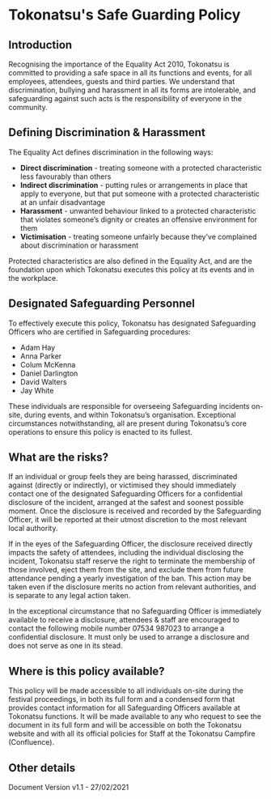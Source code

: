 # Tokonatsu's Safe Guarding Policy

## Introduction
Recognising the importance of the Equality Act 2010, Tokonatsu is committed to providing a safe space in all its functions and events, for all employees, attendees, guests and third parties. We understand that discrimination, bullying and harassment in all its forms are intolerable, and safeguarding against such acts is the responsibility of everyone in the community.

## Defining Discrimination & Harassment
The Equality Act defines discrimination in the following ways:

* **Direct discrimination** - treating someone with a protected characteristic less favourably than others
* **Indirect discrimination** - putting rules or arrangements in place that apply to everyone, but that put someone with a protected characteristic at an unfair disadvantage
* **Harassment** - unwanted behaviour linked to a protected characteristic that violates someone’s dignity or creates an offensive environment for them
* **Victimisation** - treating someone unfairly because they’ve complained about discrimination or harassment

Protected characteristics are also defined in the Equality Act, and are the foundation upon which Tokonatsu executes this policy at its events and in the workplace.

## Designated Safeguarding Personnel
To effectively execute this policy, Tokonatsu has designated Safeguarding Officers who are certified in Safeguarding procedures:

* Adam Hay
* Anna Parker
* Colum McKenna
* Daniel Darlington
* David Walters
* Jay White

These individuals are responsible for overseeing Safeguarding incidents on-site, during events, and within Tokonatsu’s organisation. Exceptional circumstances notwithstanding, all are present during Tokonatsu’s core operations to ensure this policy is enacted to its fullest.

## What are the risks?
If an individual or group feels they are being harassed, discriminated against (directly or indirectly), or victimised they should immediately contact one of the designated Safeguarding Officers for a confidential disclosure of the incident, arranged at the safest and soonest possible moment. Once the disclosure is received and recorded by the Safeguarding Officer, it will be reported at their utmost discretion to the most relevant local authority.

If in the eyes of the Safeguarding Officer, the disclosure received directly impacts the safety of attendees, including the individual disclosing the incident, Tokonatsu staff reserve the right to terminate the membership of those involved, eject them from the site, and exclude them from future attendance pending a yearly investigation of the ban. This action may be taken even if the disclosure merits no action from relevant authorities, and is separate to any legal action taken.

In the exceptional circumstance that no Safeguarding Officer is immediately available to receive a disclosure, attendees & staff are encouraged to contact the following mobile number 07534 987023 to arrange a confidential disclosure. It must only be used to arrange a disclosure and does not serve as one in its stead.

## Where is this policy available?
This policy will be made accessible to all individuals on-site during the festival proceedings, in both its full form and a condensed form that provides contact information for all Safeguarding Officers available at Tokonatsu functions. It will be made available to any who request to see the document in its full form and will be accessible on both the Tokonatsu website and with all its official policies for Staff at the Tokonatsu Campfire (Confluence).

## Other details
Document Version v1.1 - 27/02/2021